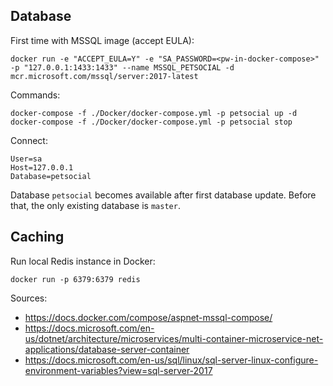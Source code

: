 ﻿

## Database

First time with MSSQL image (accept EULA):
```
docker run -e "ACCEPT_EULA=Y" -e "SA_PASSWORD=<pw-in-docker-compose>" -p "127.0.0.1:1433:1433" --name MSSQL_PETSOCIAL -d mcr.microsoft.com/mssql/server:2017-latest
```

Commands:

```
docker-compose -f ./Docker/docker-compose.yml -p petsocial up -d
docker-compose -f ./Docker/docker-compose.yml -p petsocial stop
```

Connect:

```
User=sa
Host=127.0.0.1
Database=petsocial
```
Database `petsocial` becomes available after first database update. Before that, the only existing database is `master`.

## Caching

Run local Redis instance in Docker:

```
docker run -p 6379:6379 redis
```


Sources:

- https://docs.docker.com/compose/aspnet-mssql-compose/
- https://docs.microsoft.com/en-us/dotnet/architecture/microservices/multi-container-microservice-net-applications/database-server-container
- https://docs.microsoft.com/en-us/sql/linux/sql-server-linux-configure-environment-variables?view=sql-server-2017